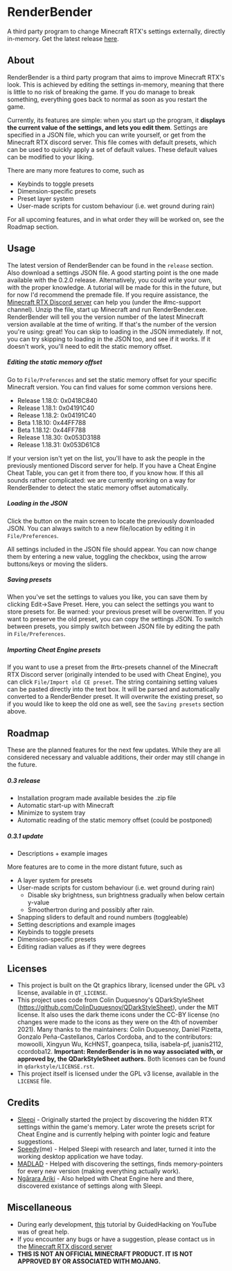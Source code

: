 # RenderBender
A third party program to change Minecraft RTX's settings externally, directly in-memory.
Get the latest release [here](https://github.com/SpeedyCodes/RenderBender/releases).

## About
RenderBender is a third party program that aims to improve Minecraft RTX's look.
This is achieved by editing the settings in-memory, meaning that there is little to no risk of breaking the game.
If you do manage to break something, everything goes back to normal as soon as you restart the game.

Currently, its features are simple: when you start up the program, 
it **displays the current value of the settings, and lets you edit them**.
Settings are specified in a JSON file, which you can write yourself, or get from the Minecraft RTX discord server. This file comes with default presets, which can be used to quickly apply a set of default values. These default values can be modified to your liking.

There are many more features to come, such as
- Keybinds to toggle presets
- Dimension-specific presets
- Preset layer system
- User-made scripts for custom behaviour (i.e. wet ground during rain)

For all upcoming features, and in what order they will be worked on, see the Roadmap section.

## Usage

The latest version of RenderBender can be found in the `release` section.
Also download a settings JSON file. A good starting point is the one made available with the 0.2.0 release. Alternatively, you could write your own, with the proper knowledge. A tutorial will be made for this in the future, but for now I'd recommend the premade file.
If you require assistance, the [Minecraft RTX Discord server](https://discord.gg/R56qgBBA9D) can help you (under the #mc-support channel).
Unzip the file, start up Minecraft and run RenderBender.exe.
RenderBender will tell you the version number of the latest Minecraft version available at the time of writing. If that's the number of the version you're using: great! You can skip to loading in the JSON immediately. If not, you can try skipping to loading in the JSON too, and see if it works. If it doesn't work, you'll need to edit the static memory offset.
##### Editing the static memory offset
Go to `File/Preferences` and set the static memory offset for your specific Minecraft version. You can find values for some common versions here.
- Release 1.18.0: 0x0418C840
- Release 1.18.1: 0x04191C40
- Release 1.18.2: 0x04191C40
- Beta 1.18.10: 0x44FF788
- Beta 1.18.12: 0x44FF788
- Release 1.18.30: 0x053D3188
- Release 1.18.31: 0x053D61C8

If your version isn't yet on the list, you'll have to ask the people in the previously mentioned Discord server for help. If you have a Cheat Engine Cheat Table, you can get it from there too, if you know how. 
If this all sounds rather complicated: we are currently working on a way for RenderBender to detect the static memory offset automatically.
##### Loading in the JSON
Click the button on the main screen to locate the previously downloaded JSON. You can always switch to a new file/location by editing it in `File/Preferences`.

All settings included in the JSON file should appear. 
You can now change them by entering a new value, toggling the checkbox, using the arrow buttons/keys or moving the sliders.

##### Saving presets
When you've set the settings to values you like, you can save them by clicking Edit->Save Preset. Here, you can select the settings you want to store presets for. Be warned: your previous preset will be overwritten. If you want to preserve the old preset, you can copy the settings JSON. To switch between presets, you simply switch between JSON file  by editing the path in `File/Preferences`.

##### Importing Cheat Engine presets
If you want to use a preset from the #rtx-presets channel of the Minecraft RTX Discord server (originally intended to be used with Cheat Engine), you can click `File/Import old CE preset`. The string containing setting values can be pasted directly into the text box. It will be parsed and automatically converted to a RenderBender preset. It will overwrite the existing preset, so if you would like to keep the old one as well, see the `Saving presets` section above. 

## Roadmap

These are the planned features for the next few updates. While they are all considered necessary and valuable additions, their order may still change in the future.

##### 0.3 release
- Installation program made available besides the .zip file
- Automatic start-up with Minecraft
- Minimize to system tray
- Automatic reading of the static memory offset (could be postponed)
##### 0.3.1 update
- Descriptions + example images

More features are to come in the more distant future, such as
- A layer system for presets
- User-made scripts for custom behaviour (i.e. wet ground during rain)
    - Disable sky brightness, sun brightness gradually when below certain y-value
    - Smoothertron during and possibly after rain.
- Snapping sliders to default and round numbers (toggleable)
- Setting descriptions and example images
- Keybinds to toggle presets
- Dimension-specific presets
- Editing radian values as if they were degrees
## Licenses

- This project is built on the Qt graphics library, licensed under the GPL v3 license, available in `QT_LICENSE`.
- This project uses code from Colin Duquesnoy's QDarkStyleSheet (https://github.com/ColinDuquesnoy/QDarkStyleSheet), under the MIT license.
It also uses the dark theme icons under the CC-BY license (no changes were made to the icons as they were on the 4th of november 2021). Many thanks to the maintainers: Colin Duquesnoy, Daniel Pizetta, Gonzalo Peña-Castellanos, Carlos Cordoba, and to the contributors: mowoolli, Xingyun Wu, KcHNST, goanpeca, tsilia, isabela-pf, juanis2112, ccordoba12.
**Important: RenderBender is in no way associated with, or approved by, the QDarkStyleSheet authors.**
Both licenses can be found in `qdarkstyle/LICENSE.rst`.
- This project itself is licensed under the GPL v3 license, available in the `LICENSE` file.

## Credits

- [Sleepi](https://github.com/bliksemremi) - Originally started the project by discovering the hidden RTX settings within the game's memory. Later wrote the presets script for Cheat Engine and is currently helping with pointer logic and feature suggestions.
- [Speedy](https://github.com/SpeedyCodes)(me) -  Helped Sleepi with research and later, turned it into the working desktop application we have today.
- [MADLAD](https://github.com/MADLAD3718) - Helped with discovering the settings, finds memory-pointers for every new version (making everything actually work).
- [Ngārara Ariki](https://github.com/Tui-Vao) - Also helped with Cheat Engine here and there, discovered existance of settings along with Sleepi.

## Miscellaneous
- During early development, [this](https://www.youtube.com/watch?v=wiX5LmdD5yk) tutorial by GuidedHacking on YouTube was of great help.
- If you encounter any bugs or have a suggestion, please contact us in the [Minecraft RTX discord server](https://discord.gg/R56qgBBA9D) 
- **THIS IS NOT AN OFFICIAL MINECRAFT PRODUCT. IT IS NOT APPROVED BY OR ASSOCIATED WITH MOJANG.**
